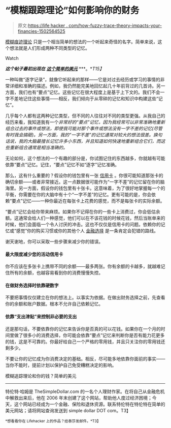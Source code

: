 # “模糊跟踪理论”如何影响你的财务

> 原文:[https://life hacker . com/how-fuzzy-trace-theory-impacts-your-financies-1502564525](https://lifehacker.com/how-fuzzy-trace-theory-impacts-your-finances-1502564525)

[模糊痕迹理论](http://en.wikipedia.org/wiki/Fuzzy-trace_theory) 只是一个相当简单的想法的一个听起来奇怪的名字。简单来说，这个想法就是人们形成两种不同类型的记忆。

Watch

***这个帖子最初出现在*** [***这个简单的美元***](http://www.thesimpledollar.com/fuzzy-trace-theory-and-your-money/) ***。**T15】*

一种叫做“逐字记录”，就像它听起来的那样——它是对过去经历或学习的事情的非常详细和准确的描述。例如，我仍然能完美地回忆起几十年前背过的几首诗。另一方面，我们也有“要点”记忆。这些记忆在很大程度上是基于上下文的。我们不会一字不差地记住这些事情——相反，我们倾向于从零碎的记忆和知识中构建这些“记忆”。

几乎每个人都有这两种记忆类型，但不同的人往往对不同的类型更强。从我自己的经历来看，我知道我有一个*非常好的“要点”记忆，因为我经常可以非常准确地重新组合过去的事件或想法，即使我可能对那个事件或想法没有一字不差的记忆(尽管有时我会搞砸)。另一方面，我的“一字不差”的记忆通常对较大的想法很差。换句话说，我的大脑最擅长记忆许多小东西，并且知道如何快速地重新组合它们，而这些重新组合通常是相当准确的。*

无论如何，这个想法的一个有趣的部分是，你试图记住的东西越多，你就越有可能依靠“要点”记忆。记住，“要点”记忆不如“逐字”记忆准确。

那么，这有什么重要的？假设你的钱包里有一张 [信用卡](http://lifehacker.com/the-most-dangerous-things-about-credit-cards-and-how-t-1442400572#_ga=2.160325621.991499637.1534795540-1286335130.1534795539) 。你很可能知道那张卡的确切余额——或者非常接近。这一点数据很可能作为“一字不差”的记忆留在你的脑海里。另一方面，假设你的钱包里有十张卡。这意味着，为了很好地掌握每一个的平衡，你需要在你的大脑中有十个“一字不差”的记忆。更有可能的是，你会依赖“要点”记忆——一种你最近在每张卡上花费的感觉，而不是每张卡的实际余额。

“要点”记忆会给你带来麻烦。如果你不记得在你的一些卡上消费过，你会低估余额。这通常会给人们一种感觉，他们可以在不该花钱的时候花钱，然后当账单来的时候，他们会面临一个令人讨厌的冲击。这也不仅仅是信用卡的问题。依赖你的记忆或“感觉”你的购买习惯或你的其他个人 [金融选择](http://lifehacker.com/adult-budgeting-101-how-to-create-your-first-budget-in-1440446091#_ga=2.160325621.991499637.1534795540-1286335130.1534795539) 是一条肯定会犯错的路线。

谢天谢地，你可以采取一些步骤来减少你的错误。

#### **最大限度减少您的活动信用卡**

你不应该在多张卡上携带不同的余额——最多两张。你有余额的卡越多，就越难记住所有的余额，也越容易看到你的消费慢慢失控。

#### **在做财务选择时依靠硬数字**

不要把事情仅仅建立在你的想法上。以事实为依据。在做出财务选择之前，先查看你的余额和账户数据。根本不允许自己依赖记忆。

#### 依靠“支出津贴”来控制非必要的支出

还是那句话，不要依靠你的记忆来告诉你是否真的可以花钱。如果你在一个月的时间里做了很多小的消费选择，你可能会依靠“要点”记忆来判断你是否有能力花更多的钱，这是不可靠的。你最好给自己一个严格的零用钱，并且只关注你的零用钱还剩多少。

不要让你的记忆成为你消费决定的基础。相反，尽可能多地依靠你面前的事实——当你不能时，提前计划以保护自己免受糟糕决定的影响。

模糊追踪理论和你的钱？简单的美元

* * *

特伦特·哈姆是 TheSimpleDollar.com 的一名个人理财作家。在将自己从金融危机中解救出来后，他在 2006 年末创建了这个网站，帮助他人度过经济困境；今天，这个网站已经成为一个金融、保险和退休资源。联系特伦特在特伦特在简单的美元网站；请将网站查询发送到 simple dollar DOT com。T3】

<small>*想看看你在 Lifehacker 上的作品？给泰莎发邮件。*T3】</small>